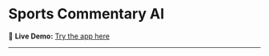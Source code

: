 # Sports Commentary AI

🚀 **Live Demo:** [Try the app here](https://sportscommentary1-as4unhld2ckr3r3pvaga35.streamlit.app/)

---
